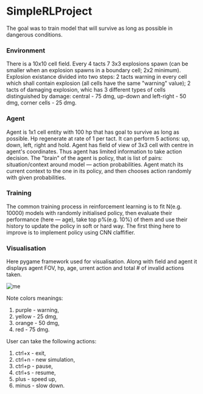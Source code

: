 # SimpleRLProject
The goal was to train model that will survive as long as possible in dangerous conditions.

### Environment
There is a 10x10 cell field. Every 4 tacts 7 3x3 explosions spawn (can be smaller when an explosion spawns in a boundary cell; 2x2 minimum). 
Explosion existance divided into two steps: 2 tacts warning in every cell which shall contain explosion (all cells have the same "warning" value); 
2 tacts of damaging explosion, whic has 3 different types of cells distinguished by damage: central - 75 dmg, up-down and left-right - 50 dmg, corner cells - 25 dmg.

### Agent
Agent is 1x1 cell entity with 100 hp that has goal to survive as long as possible. Hp regenerate at rate of 1 per tact. It can perform 5 actions: up, down, left, right and hold. 
Agent has field of view of 3x3 cell with centre in agent's coordinates. Thus agent has limited information to take action decision.
The "brain" of the agent is policy, that is list of pairs: situation/context around model — action probabilities. Agent match its current context to the one in its policy,
and then chooses action randomly with given probabilities.

### Training
The common training process in reinforcement learning is to fit N(e.g. 10000) models with randomly initialised policy, then evaluate their performance (here — age),
take top p%(e.g. 10%) of them and use their history to update the policy in soft or hard way.
The first thing here to improve is to implement policy using CNN claffifier.

### Visualisation
Here pygame framework used for visualisation. Along with field and agent it displays agent FOV, hp, age, urrent action and total # of invalid actions taken.

![me](https://media.giphy.com/media/MhhSxqK8MFakkW4Syo/giphy.gif)

Note colors meanings:
1. purple - warning,
2. yellow - 25 dmg,
3. orange - 50 dmg,
4. red - 75 dmg.

User can take the following actions:
1. ctrl+x - exit,
2. ctrl+n - new simulation,
3. ctrl+p - pause,
4. ctrl+s - resume,
5. plus - speed up,
6. minus - slow down.
